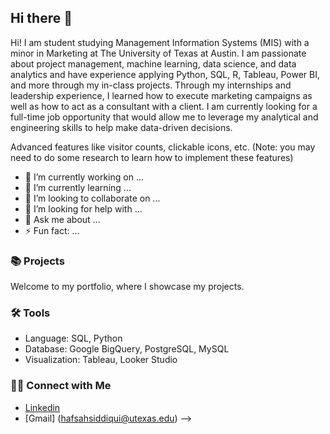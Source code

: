 ## Hi there 👋

Hi! I am student studying Management Information Systems (MIS) with a minor in Marketing at The University of Texas at Austin. I am passionate about project management, machine learning, data science, and data analytics and have experience applying Python, SQL, R, Tableau, Power BI, and more through my in-class projects. Through my internships and leadership experience, I learned how to execute marketing campaigns as well as how to act as a consultant with a client. I am currently looking for a full-time job opportunity that would allow me to leverage my analytical and engineering skills to help make data-driven decisions.

Advanced features like visitor counts, clickable icons, etc. (Note: you may need to do some research to learn how to implement these features)

- 🔭 I’m currently working on ...
- 🌱 I’m currently learning ...
- 👯 I’m looking to collaborate on ...
- 🤔 I’m looking for help with ...
- 💬 Ask me about ...
- ⚡ Fun fact: ...

### 📚 Projects

Welcome to my portfolio, where I showcase my projects.

### 🛠️ Tools

- Language: SQL, Python
- Database: Google BigQuery, PostgreSQL, MySQL
- Visualization: Tableau, Looker Studio

### 👋🏻 Connect with Me

- [Linkedin](https://www.linkedin.com/in/hafsahsiddiqui/)
- [Gmail] (hafsahsiddiqui@utexas.edu)
-->
